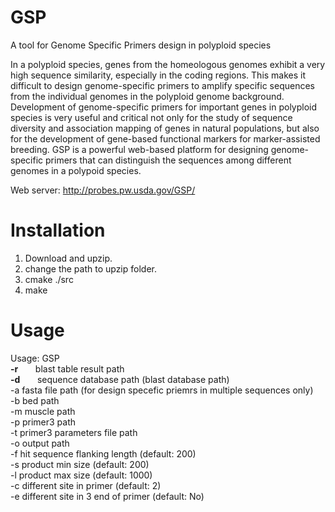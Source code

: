 # GSP
A tool for Genome Specific Primers design in polyploid species

In a polyploid species, genes from the homeologous genomes exhibit a very high sequence similarity, especially in the coding regions. This makes it difficult to design genome-specific primers to amplify specific sequences from the individual genomes in the polyploid genome background. Development of genome-specific primers for important genes in polyploid species is very useful and critical not only for the study of sequence diversity and association mapping of genes in natural populations, but also for the development of gene-based functional markers for marker-assisted breeding. GSP is a powerful web-based platform for designing genome-specific primers that can distinguish the sequences among different genomes in a polypoid species.

Web server: http://probes.pw.usda.gov/GSP/

# Installation
1. Download and upzip.
2. change the path to upzip folder.
3. cmake ./src
4. make

# Usage
Usage: GSP  
<b>-r</b>&nbsp;&nbsp;&nbsp;&nbsp;&nbsp;&nbsp;    blast table result path  
<b>-d</b>&nbsp;&nbsp;&nbsp;&nbsp;&nbsp;&nbsp;    sequence database path (blast database path)  
-a    fasta file path (for design specefic priemrs in multiple sequences only)  
-b    bed path  
-m    muscle path  
-p    primer3 path  
-t    primer3 parameters file path  
-o    output path  
-f    hit sequence flanking length (default: 200)  
-s    product min size (default: 200)  
-l    product max size (default: 1000)  
-c    different site in primer (default: 2)  
-e    different site in 3 end of primer (default: No)  
